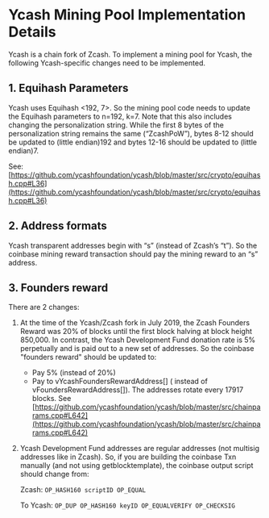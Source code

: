 # Ycash Mining Pool Implementation Details

Ycash is a chain fork of Zcash. To implement a mining pool for Ycash, the
following Ycash-specific changes need to be implemented.

## 1. Equihash Parameters
Ycash uses Equihash <192, 7>. So the mining pool code needs to update the
Equihash parameters to n=192, k=7. Note that this also includes changing the
personalization string. While the first 8 bytes of the personalization string
remains the same (“ZcashPoW”), bytes 8-12 should be updated to (little
endian)192 and bytes 12-16 should be updated to (little endian)7.

See: [https://github.com/ycashfoundation/ycash/blob/master/src/crypto/equihash.cpp#L36](https://github.com/ycashfoundation/ycash/blob/master/src/crypto/equihash.cpp#L36)

## 2. Address formats
Ycash transparent addresses begin with “s” (instead of Zcash’s “t”). So the
coinbase mining reward transaction should pay the mining reward to an “s”
address.

## 3. Founders reward
There are 2 changes:

1. At the time of the Ycash/Zcash fork in July 2019, the Zcash Founders Reward was
20% of blocks until the first block halving at block height 850,000. In contrast, the Ycash
Development Fund donation rate is 5% perpetually and is paid out to a new set
of addresses. So the coinbase "founders reward" should be updated to:
    - Pay 5% (instead of 20%)
    - Pay to vYcashFoundersRewardAddress[] ( instead of vFoundersRewardAddress[]). The
addresses rotate every  17917  blocks. See
[https://github.com/ycashfoundation/ycash/blob/master/src/chainparams.cpp#L642](https://github.com/ycashfoundation/ycash/blob/master/src/chainparams.cpp#L642)

2. Ycash Development Fund addresses are regular addresses (not multisig addresses like in
Zcash). So, if you are building the coinbase Txn manually (and not using
getblocktemplate), the coinbase output script should change from:

    Zcash:  `OP_HASH160 scriptID OP_EQUAL`

    To Ycash: `OP_DUP OP_HASH160 keyID OP_EQUALVERIFY OP_CHECKSIG`
